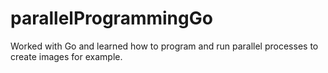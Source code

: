 # parallelProgrammingGo
Worked with Go and learned how to program and run parallel processes to create images for example.
